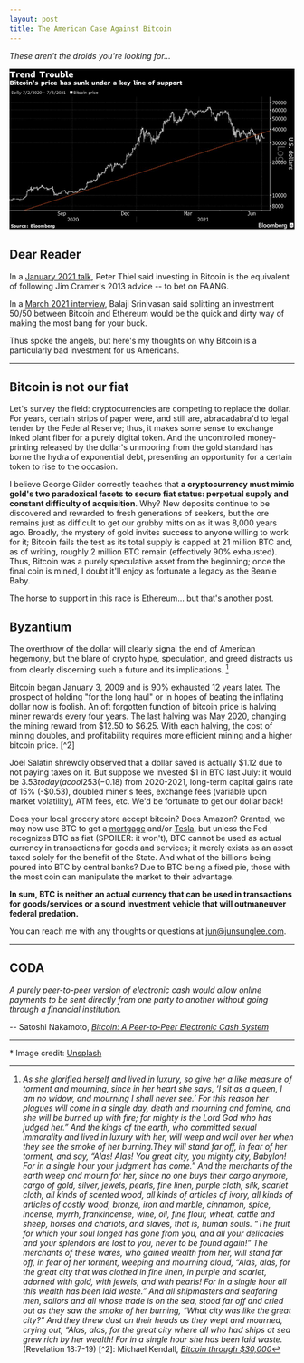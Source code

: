 ```yaml
---
layout: post
title: The American Case Against Bitcoin
---
```


_These aren't the droids you're looking for..._

[![Bitcoin](../images/bitcoin.jpg "Bitcoin")](https://unsplash.com/s/photos/bitcoin?utm_source=unsplash&utm_medium=referral&utm_content=creditCopyText)

## Dear Reader

In a
[January 2021 talk](https://podcasts.apple.com/us/podcast/the-silver-lining-peter-thiel-in-2021/id1527549379?i=1000513763854),
Peter Thiel said investing in Bitcoin is the equivalent of following Jim
Cramer's 2013 advice -- to bet on FAANG.

In a [March 2021 interview](https://tim.blog/2021/03/24/balaji-srinivasan),
Balaji Srinivasan said splitting an investment 50/50 between Bitcoin and
Ethereum would be the quick and dirty way of making the most bang for your buck.

Thus spoke the angels, but here's my thoughts on why Bitcoin is a particularly
bad investment for us Americans.

---

## Bitcoin is not our fiat

Let's survey the field: cryptocurrencies are competing to replace the dollar.
For years, certain strips of paper were, and still are, abracadabra'd to legal
tender by the Federal Reserve; thus, it makes some sense to exchange inked plant
fiber for a purely digital token. And the uncontrolled money-printing released
by the dollar's unmooring from the gold standard has borne the hydra of
exponential debt, presenting an opportunity for a certain token to rise to the
occasion.

I believe George Gilder correctly teaches that **a cryptocurrency must mimic
gold's two paradoxical facets to secure fiat status: perpetual supply and
constant difficulty of acquisition**. Why? New deposits continue to be
discovered and rewarded to fresh generations of seekers, but the ore remains
just as difficult to get our grubby mitts on as it was 8,000 years ago. Broadly,
the mystery of gold invites success to anyone willing to work for it; Bitcoin
fails the test as its total supply is capped at 21 million BTC and, as of
writing, roughly 2 million BTC remain (effectively 90% exhausted). Thus, Bitcoin
was a purely speculative asset from the beginning; once the final coin is mined,
I doubt it'll enjoy as fortunate a legacy as the Beanie Baby.

The horse to support in this race is Ethereum... but that's another post.

## Byzantium

The overthrow of the dollar will clearly signal the end of American hegemony,
but the blare of crypto hype, speculation, and greed distracts us from clearly
discerning such a future and its implications. [^1]

Bitcoin began January 3, 2009 and is 90% exhausted 12 years later. The prospect
of holding "for the long haul" or in hopes of beating the inflating dollar now
is foolish. An oft forgotten function of bitcoin price is halving miner rewards
every four years. The last halving was May 2020, changing the mining reward from
$12.50 to $6.25. With each halving, the cost of mining doubles, and
profitability requires more efficient mining and a higher bitcoin price. [^2]

Joel Salatin shrewdly observed that a dollar saved is actually $1.12 due to not
paying taxes on it. But suppose we invested $1 in BTC last July: it would be
$3.53 today (a cool 253% gain). And let's adjust for 5% dollar inflation
(-$0.18) from 2020-2021, long-term capital gains rate of 15% (-$0.53), doubled
miner's fees, exchange fees (variable upon market volatility), ATM fees, etc.
We'd be fortunate to get our dollar back!

Does your local grocery store accept bitcoin? Does Amazon? Granted, we may now
use BTC to get a
[mortgage](https://www.coindesk.com/us-mortgage-lender-uwm-plans-to-accept-bitcoin-payments)
and/or
[Tesla](https://www.fool.com/the-ascent/cryptocurrency/articles/musk-says-tesla-will-accept-bitcoin-payments-again-but-theres-a-catch/),
but unless the Fed recognizes BTC as fiat (SPOILER: it won't), BTC cannot be
used as actual currency in transactions for goods and services; it merely exists
as an asset taxed solely for the benefit of the State. And what of the billions
being poured into BTC by central banks? Due to BTC being a fixed pie, those with
the most coin can manipulate the market to their advantage.

**In sum, BTC is neither an actual currency that can be used in transactions for
goods/services or a sound investment vehicle that will outmaneuver federal
predation.**

You can reach me with any thoughts or questions at <jun@junsunglee.com>.

---

## CODA

_A purely peer-to-peer version of electronic cash would allow online payments to
be sent directly from one party to another without going through a financial
institution._

-- Satoshi Nakamoto,
[_Bitcoin: A Peer-to-Peer Electronic Cash System_](https://bitcoin.org/bitcoin.pdf)

---

[^1]:
    _As she glorified herself and lived in luxury, so give her a like measure of
    torment and mourning, since in her heart she says, ‘I sit as a queen, I am
    no widow, and mourning I shall never see.’ For this reason her plagues will
    come in a single day, death and mourning and famine, and she will be burned
    up with fire; for mighty is the Lord God who has judged her.” And the kings
    of the earth, who committed sexual immorality and lived in luxury with her,
    will weep and wail over her when they see the smoke of her burning.They will
    stand far off, in fear of her torment, and say, “Alas! Alas! You great city,
    you mighty city, Babylon! For in a single hour your judgment has come.” And
    the merchants of the earth weep and mourn for her, since no one buys their
    cargo anymore, cargo of gold, silver, jewels, pearls, fine linen, purple
    cloth, silk, scarlet cloth, all kinds of scented wood, all kinds of articles
    of ivory, all kinds of articles of costly wood, bronze, iron and marble,
    cinnamon, spice, incense, myrrh, frankincense, wine, oil, fine flour, wheat,
    cattle and sheep, horses and chariots, and slaves, that is, human souls.
    “The fruit for which your soul longed has gone from you, and all your
    delicacies and your splendors are lost to you, never to be found again!” The
    merchants of these wares, who gained wealth from her, will stand far off, in
    fear of her torment, weeping and mourning aloud, “Alas, alas, for the great
    city that was clothed in fine linen, in purple and scarlet, adorned with
    gold, with jewels, and with pearls! For in a single hour all this wealth has
    been laid waste.” And all shipmasters and seafaring men, sailors and all
    whose trade is on the sea, stood far off and cried out as they saw the smoke
    of her burning, “What city was like the great city?” And they threw dust on
    their heads as they wept and mourned, crying out, “Alas, alas, for the great
    city where all who had ships at sea grew rich by her wealth! For in a single
    hour she has been laid waste._ (Revelation 18:7-19) [^2]: Michael Kendall,
    [_Bitcoin through $30,000_](https://manonthemargin.com/bitcoin-through-30000/)

\* Image credit:
[Unsplash](https://unsplash.com/s/photos/bitcoin?utm_source=unsplash&utm_medium=referral&utm_content=creditCopyText)
